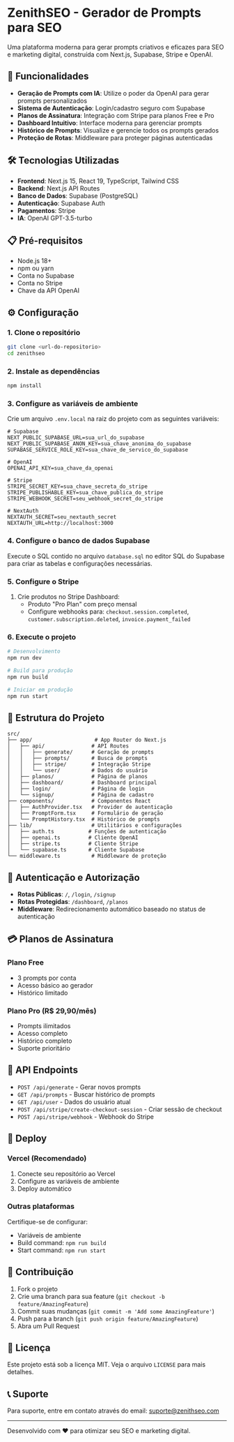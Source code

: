 # ZenithSEO - Gerador de Prompts para SEO

Uma plataforma moderna para gerar prompts criativos e eficazes para SEO e marketing digital, construída com Next.js, Supabase, Stripe e OpenAI.

## 🚀 Funcionalidades

- **Geração de Prompts com IA**: Utilize o poder da OpenAI para gerar prompts personalizados
- **Sistema de Autenticação**: Login/cadastro seguro com Supabase
- **Planos de Assinatura**: Integração com Stripe para planos Free e Pro
- **Dashboard Intuitivo**: Interface moderna para gerenciar prompts
- **Histórico de Prompts**: Visualize e gerencie todos os prompts gerados
- **Proteção de Rotas**: Middleware para proteger páginas autenticadas

## 🛠️ Tecnologias Utilizadas

- **Frontend**: Next.js 15, React 19, TypeScript, Tailwind CSS
- **Backend**: Next.js API Routes
- **Banco de Dados**: Supabase (PostgreSQL)
- **Autenticação**: Supabase Auth
- **Pagamentos**: Stripe
- **IA**: OpenAI GPT-3.5-turbo

## 📋 Pré-requisitos

- Node.js 18+ 
- npm ou yarn
- Conta no Supabase
- Conta no Stripe
- Chave da API OpenAI

## ⚙️ Configuração

### 1. Clone o repositório

```bash
git clone <url-do-repositorio>
cd zenithseo
```

### 2. Instale as dependências

```bash
npm install
```

### 3. Configure as variáveis de ambiente

Crie um arquivo `.env.local` na raiz do projeto com as seguintes variáveis:

```env
# Supabase
NEXT_PUBLIC_SUPABASE_URL=sua_url_do_supabase
NEXT_PUBLIC_SUPABASE_ANON_KEY=sua_chave_anonima_do_supabase
SUPABASE_SERVICE_ROLE_KEY=sua_chave_de_servico_do_supabase

# OpenAI
OPENAI_API_KEY=sua_chave_da_openai

# Stripe
STRIPE_SECRET_KEY=sua_chave_secreta_do_stripe
STRIPE_PUBLISHABLE_KEY=sua_chave_publica_do_stripe
STRIPE_WEBHOOK_SECRET=seu_webhook_secret_do_stripe

# NextAuth
NEXTAUTH_SECRET=seu_nextauth_secret
NEXTAUTH_URL=http://localhost:3000
```

### 4. Configure o banco de dados Supabase

Execute o SQL contido no arquivo `database.sql` no editor SQL do Supabase para criar as tabelas e configurações necessárias.

### 5. Configure o Stripe

1. Crie produtos no Stripe Dashboard:
   - Produto "Pro Plan" com preço mensal
   - Configure webhooks para: `checkout.session.completed`, `customer.subscription.deleted`, `invoice.payment_failed`

### 6. Execute o projeto

```bash
# Desenvolvimento
npm run dev

# Build para produção
npm run build

# Iniciar em produção
npm run start
```

## 📁 Estrutura do Projeto

```
src/
├── app/                    # App Router do Next.js
│   ├── api/               # API Routes
│   │   ├── generate/      # Geração de prompts
│   │   ├── prompts/       # Busca de prompts
│   │   ├── stripe/        # Integração Stripe
│   │   └── user/          # Dados do usuário
│   ├── planos/            # Página de planos
│   ├── dashboard/         # Dashboard principal
│   ├── login/             # Página de login
│   └── signup/            # Página de cadastro
├── components/            # Componentes React
│   ├── AuthProvider.tsx   # Provider de autenticação
│   ├── PromptForm.tsx     # Formulário de geração
│   └── PromptHistory.tsx  # Histórico de prompts
├── lib/                   # Utilitários e configurações
│   ├── auth.ts           # Funções de autenticação
│   ├── openai.ts         # Cliente OpenAI
│   ├── stripe.ts         # Cliente Stripe
│   └── supabase.ts       # Cliente Supabase
└── middleware.ts          # Middleware de proteção
```

## 🔐 Autenticação e Autorização

- **Rotas Públicas**: `/`, `/login`, `/signup`
- **Rotas Protegidas**: `/dashboard`, `/planos`
- **Middleware**: Redirecionamento automático baseado no status de autenticação

## 💳 Planos de Assinatura

### Plano Free
- 3 prompts por conta
- Acesso básico ao gerador
- Histórico limitado

### Plano Pro (R$ 29,90/mês)
- Prompts ilimitados
- Acesso completo
- Histórico completo
- Suporte prioritário

## 🔄 API Endpoints

- `POST /api/generate` - Gerar novos prompts
- `GET /api/prompts` - Buscar histórico de prompts
- `GET /api/user` - Dados do usuário atual
- `POST /api/stripe/create-checkout-session` - Criar sessão de checkout
- `POST /api/stripe/webhook` - Webhook do Stripe

## 🚀 Deploy

### Vercel (Recomendado)

1. Conecte seu repositório ao Vercel
2. Configure as variáveis de ambiente
3. Deploy automático

### Outras plataformas

Certifique-se de configurar:
- Variáveis de ambiente
- Build command: `npm run build`
- Start command: `npm run start`

## 🤝 Contribuição

1. Fork o projeto
2. Crie uma branch para sua feature (`git checkout -b feature/AmazingFeature`)
3. Commit suas mudanças (`git commit -m 'Add some AmazingFeature'`)
4. Push para a branch (`git push origin feature/AmazingFeature`)
5. Abra um Pull Request

## 📝 Licença

Este projeto está sob a licença MIT. Veja o arquivo `LICENSE` para mais detalhes.

## 📞 Suporte

Para suporte, entre em contato através do email: suporte@zenithseo.com

---

Desenvolvido com ❤️ para otimizar seu SEO e marketing digital.

